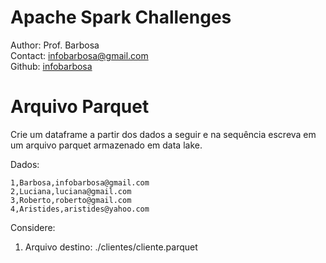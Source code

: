 # Apache Spark Challenges
Author: Prof. Barbosa<br>
Contact: infobarbosa@gmail.com<br>
Github: [infobarbosa](https://github.com/infobarbosa)

# Arquivo Parquet

Crie um dataframe a partir dos dados a seguir e na sequência escreva em um arquivo parquet armazenado em data lake.

Dados:
```
1,Barbosa,infobarbosa@gmail.com
2,Luciana,luciana@gmail.com
3,Roberto,roberto@gmail.com
4,Aristides,aristides@yahoo.com
```

Considere:
1. Arquivo destino: ./clientes/cliente.parquet



